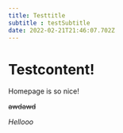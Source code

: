 ```yaml
---
title: Testtitle
subtitle : testSubtitle
date: 2022-02-21T21:46:07.702Z
---
```

# Testcontent!

Homepage is so nice!

~~awdawd~~

_Hellooo_
